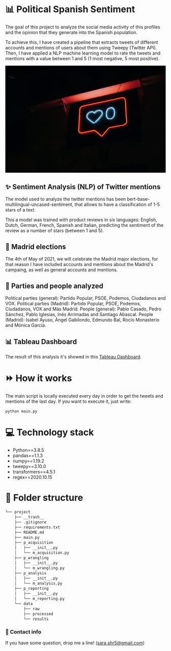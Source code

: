 
# :bar_chart: **Political Spanish Sentiment**
The goal of this project to analyze the social media activity of this profiles and the opinion that they generate into the Spanish population.

To achieve this, I have created a pipeline that extracts tweets of different accounts and mentions of users about them using Tweepy (Twitter API). Then, I have applied a NLP machine learning model to rate the tweets and mentions with a value between 1 and 5 (1 most negative, 5 most positive).


![alt text](https://github.com/ssarahreyes/political_spanish_sentiment/blob/main/images/README_image.jpeg)


## :sparkles: **Sentiment Analysis (NLP) of Twitter mentions**
The model used to analyze the twitter mentions has been bert-base-multilingual-uncased-sentiment, that allows to have a classification of 1-5 stars of a text.

This a model was trained with product reviews in six languages: English, Dutch, German, French, Spanish and Italian, predicting the sentiment of the review as a number of stars (between 1 and 5).


## :incoming_envelope: **Madrid elections**
The 4th of May of 2021, we will celebrate the Madrid major elections, for that reason I have included accounts and mentions about the Madrid's campaing, as well as general accounts and mentions.

## :bust_in_silhouette: **Parties and people analyzed**

Political parties (general): Partido Popular, PSOE, Podemos, Ciudadanos and VOX.
Political parties (Madrid): Partido Popular, PSOE, Podemos, Ciudadanos, VOX and Más Madrid.
People (general): Pablo Casado, Pedro Sánchez, Pablo Iglesias, Inés Arrimadas and Santiago Abascal.
People (Madrid): Isabel Ayuso, Ángel Gabilondo, Edmundo Bal, Rocío Monasterio and Mónica García.


## :bar_chart: **Tableau Dashboard**
The result of this analysis it's showed in this [Tableau Dashboard](https://public.tableau.com/profile/sara.hern.ndez#!/vizhome/ih_datamadpt0420_project_m2_16141539604710/DiamondDashboard?publish=yes). 


# :fast_forward: **How it works**
The main script is locally executed every day in order to get the tweets and mentions of the last day. If you want to execute it, just write:

```
python main.py
```


# :computer: **Technology stack**
- Python==3.8.5
- pandas==1.1.3 
- numpy==1.19.2
- tweepy==3.10.0
- transformers==4.5.1
- regex==2020.10.15


# :file_folder: **Folder structure**
```
└── project
    ├── __trash__
    ├── .gitignore
    ├── requirements.txt
    ├── README.md
    ├── main.py
    ├── p_acquisition
    │   ├── __init__.py
    │   └── m_acquisition.py
    ├── p_wrangling
    │   ├── __init__.py
    │   └── m_wrangling.py
    ├── p_analysis
    │   ├── __init__.py
    │   └── m_analysis.py
    ├── p_reporting
    │   ├── __init__.py
    │   └── m_reporting.py
    └── data
        ├── raw
        ├── processed
        └── results
```

### :incoming_envelope: **Contact info**
If you have some question, drop me a line! (sara.shr5@gmail.com)


